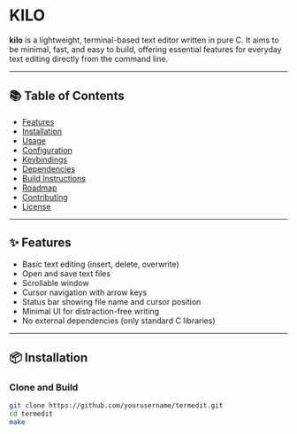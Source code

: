 # KILO

**kilo** is a lightweight, terminal-based text editor written in pure C. It aims to be minimal, fast, and easy to build, offering essential features for everyday text editing directly from the command line.

---

## 📚 Table of Contents

- [Features](#features)  
- [Installation](#installation)  
- [Usage](#usage)  
- [Configuration](#configuration)  
- [Keybindings](#keybindings)  
- [Dependencies](#dependencies)  
- [Build Instructions](#build-instructions)  
- [Roadmap](#roadmap)  
- [Contributing](#contributing)  
- [License](#license)

---

## ✨ Features

- Basic text editing (insert, delete, overwrite)
- Open and save text files
- Scrollable window
- Cursor navigation with arrow keys
- Status bar showing file name and cursor position
- Minimal UI for distraction-free writing
- No external dependencies (only standard C libraries)

---

## 📦 Installation

### Clone and Build

```sh
git clone https://github.com/yourusername/termedit.git
cd termedit
make
